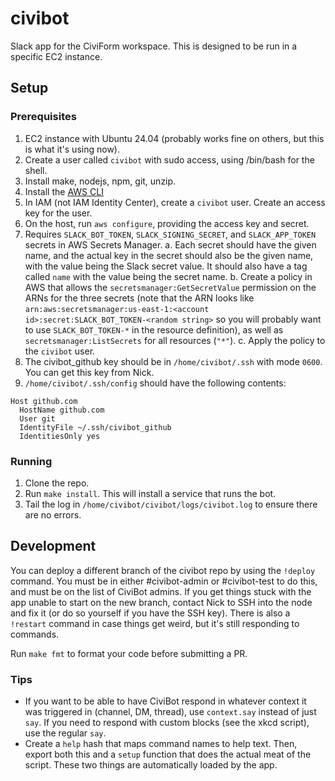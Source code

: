 # civibot
Slack app for the CiviForm workspace. This is designed to be run in a specific EC2 instance.

## Setup
### Prerequisites
1. EC2 instance with Ubuntu 24.04 (probably works fine on others, but this is what it's using now).
2. Create a user called `civibot` with sudo access, using /bin/bash for the shell.
3. Install make, nodejs, npm, git, unzip.
4. Install the [AWS CLI](https://docs.aws.amazon.com/cli/latest/userguide/getting-started-install.html)
5. In IAM (not IAM Identity Center), create a `civibot` user. Create an access key for the user.
6. On the host, run `aws configure`, providing the access key and secret.
7. Requires `SLACK_BOT_TOKEN`, `SLACK_SIGNING_SECRET`, and `SLACK_APP_TOKEN` secrets in AWS Secrets Manager.
   a. Each secret should have the given name, and the actual key in the secret should also be the given name, with the value being the Slack secret value. It should also have a tag called `name` with the value being the secret name.
   b. Create a policy in AWS that allows the `secretsmanager:GetSecretValue` permission on the ARNs for the three secrets (note that the ARN looks like `arn:aws:secretsmanager:us-east-1:<account id>:secret:SLACK_BOT_TOKEN-<random string>` so you will probably want to use `SLACK_BOT_TOKEN-*` in the resource definition), as well as `secretsmanager:ListSecrets` for all resources (`"*"`).
   c. Apply the policy to the `civibot` user.
8. The civibot_github key should be in `/home/civibot/.ssh` with mode `0600`. You can get this key from Nick.
9. `/home/civibot/.ssh/config` should have the following contents:
```
Host github.com
  HostName github.com
  User git
  IdentityFile ~/.ssh/civibot_github
  IdentitiesOnly yes
```

### Running
1. Clone the repo.
2. Run `make install`. This will install a service that runs the bot.
3. Tail the log in `/home/civibot/civibot/logs/civibot.log` to ensure there are no errors.

## Development
You can deploy a different branch of the civibot repo by using the `!deploy` command. You must be in either #civibot-admin or #civibot-test to do this, and must be on the list of CiviBot admins. If you get things stuck with the app unable to start on the new branch, contact Nick to SSH into the node and fix it (or do so yourself if you have the SSH key). There is also a `!restart` command in case things get weird, but it's still responding to commands.

Run `make fmt` to format your code before submitting a PR.

### Tips
* If you want to be able to have CiviBot respond in whatever context it was triggered in (channel, DM, thread), use `context.say` instead of just `say`. If you need to respond with custom blocks (see the xkcd script), use the regular `say`.
* Create a `help` hash that maps command names to help text. Then, export both this and a `setup` function that does the actual meat of the script. These two things are automatically loaded by the app.
